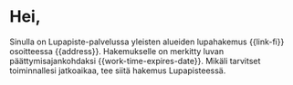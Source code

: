 # Hei,

Sinulla on Lupapiste-palvelussa yleisten alueiden lupahakemus {{link-fi}} osoitteessa {{address}}.
Hakemukselle on merkitty luvan p&auml;&auml;ttymisajankohdaksi {{work-time-expires-date}}.
Mik&auml;li tarvitset toiminnallesi jatkoaikaa, tee siit&auml; hakemus Lupapisteess&auml;.

